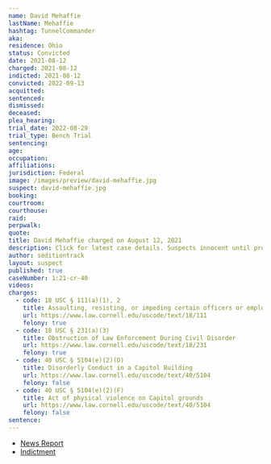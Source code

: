 ```yaml
---
name: David Mehaffie
lastName: Mehaffie
hashtag: TunnelCommander
aka:
residence: Ohio
status: Convicted
date: 2021-08-12
charged: 2021-08-12
indicted: 2021-08-12
convicted: 2022-09-13
acquitted:
sentenced:
dismissed:
deceased:
plea_hearing:
trial_date: 2022-08-29
trial_type: Bench Trial
sentencing:
age:
occupation:
affiliations:
jurisdiction: Federal
image: /images/preview/david-mehaffie.jpg
suspect: david-mehaffie.jpg
booking:
courtroom:
courthouse:
raid:
perpwalk:
quote:
title: David Mehaffie charged on August 12, 2021
description: Click for latest case details. Suspects innocent until proven guilty.
author: seditiontrack
layout: suspect
published: true
caseNumber: 1:21-cr-40
videos:
charges:
  - code: 18 USC § 111(a)(1), 2
    title: Assaulting, resisting, or impeding certain officers or employees (Aiding and Abetting)
    url: https://www.law.cornell.edu/uscode/text/18/111
    felony: true
  - code: 18 USC § 231(a)(3)
    title: Obstruction of Law Enforcement During Civil Disorder
    url: https://www.law.cornell.edu/uscode/text/18/231
    felony: true
  - code: 40 USC § 5104(e)(2)(D)
    title: Disorderly Conduct in a Capitol Building
    url: https://www.law.cornell.edu/uscode/text/40/5104
    felony: false
  - code: 40 USC § 5104(e)(2)(F)
    title: Act of physical violence on Capitol grounds
    url: https://www.law.cornell.edu/uscode/text/40/5104
    felony: false
sentence:
---
```


- [News Report](https://www.huffpost.com/entry/fbi-arrests-tunnel-commander-anti-abortion-capitol-riot_n_61152eb9e4b07c1403123f7e)
- [Indictment](https://www.justice.gov/usao-dc/press-release/file/1424526/download)
